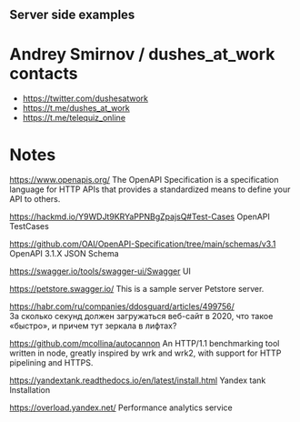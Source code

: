 ##  Server side examples 
#   Andrey Smirnov / dushes_at_work contacts

* https://twitter.com/dushesatwork
* https://t.me/dushes_at_work
* https://t.me/telequiz_online

#   Notes
https://www.openapis.org/
The OpenAPI Specification is a specification language for HTTP APIs that provides a standardized means to define your API to others.


https://hackmd.io/Y9WDJt9KRYaPPNBgZpajsQ#Test-Cases OpenAPI TestCases


https://github.com/OAI/OpenAPI-Specification/tree/main/schemas/v3.1 
OpenAPI 3.1.X JSON Schema


https://swagger.io/tools/swagger-ui/Swagger UI


https://petstore.swagger.io/
This is a sample server Petstore server.

https://habr.com/ru/companies/ddosguard/articles/499756/  
За сколько секунд должен загружаться веб-сайт в 2020, что такое «быстро», и причем тут зеркала в лифтах?


https://github.com/mcollina/autocannon
An HTTP/1.1 benchmarking tool written in node, greatly inspired by wrk and wrk2, with support for HTTP pipelining and HTTPS.

https://yandextank.readthedocs.io/en/latest/install.html
Yandex tank Installation

https://overload.yandex.net/
Performance analytics service


